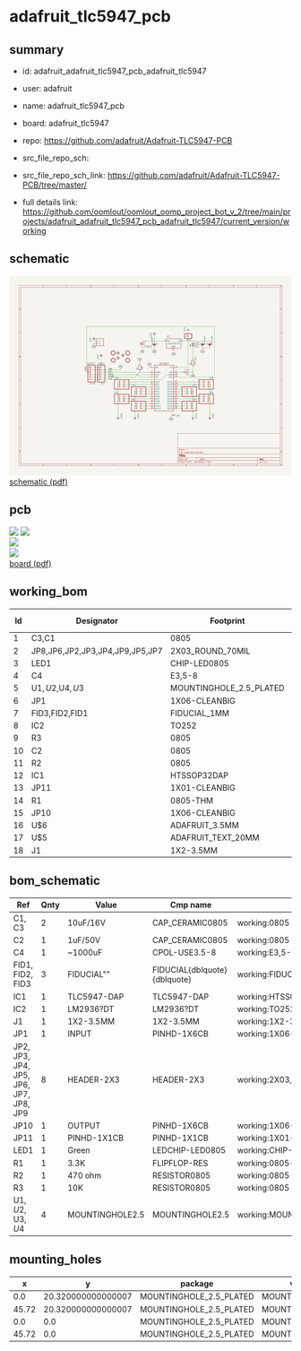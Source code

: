 # adafruit_tlc5947_pcb
 
## summary 
* id: adafruit_adafruit_tlc5947_pcb_adafruit_tlc5947
* user: adafruit
* name: adafruit_tlc5947_pcb
* board: adafruit_tlc5947
* repo: https://github.com/adafruit/Adafruit-TLC5947-PCB



* src_file_repo_sch: 
* src_file_repo_sch_link: https://github.com/adafruit/Adafruit-TLC5947-PCB/tree/master/
* full details link: https://github.com/oomlout/oomlout_oomp_project_bot_v_2/tree/main/projects/adafruit_adafruit_tlc5947_pcb_adafruit_tlc5947/current_version/working  

## schematic  
![](working_schematic_600.png)  
[schematic (pdf)](working_schematic.pdf)  

## pcb  
![](working_3d_600.png) 
![](working_3d_front_600.png)  
![](working_3d_back_600.png)  
![](working_600.png)  
[board (pdf)](working.pdf)  

## working_bom
| Id | Designator | Footprint | Quantity | Designation | Supplier and ref |  | None | 
| --- | --- | --- | --- | --- | --- | --- | --- | 
| 1 | C3,C1 | 0805 | 2 | 10uF/16V |  |  | [''] | 
| 2 | JP8,JP6,JP2,JP3,JP4,JP9,JP5,JP7 | 2X03_ROUND_70MIL | 8 |  |  |  | [''] | 
| 3 | LED1 | CHIP-LED0805 | 1 | Green |  |  | [''] | 
| 4 | C4 | E3,5-8 | 1 | ~1000uF |  |  | [''] | 
| 5 | U$1,U$2,U$4,U$3 | MOUNTINGHOLE_2.5_PLATED | 4 | MOUNTINGHOLE2.5 |  |  | [''] | 
| 6 | JP1 | 1X06-CLEANBIG | 1 | INPUT |  |  | [''] | 
| 7 | FID3,FID2,FID1 | FIDUCIAL_1MM | 3 | FIDUCIAL" |  |  | [''] | 
| 8 | IC2 | TO252 | 1 | LM2931ADT-5.0 |  |  | [''] | 
| 9 | R3 | 0805 | 1 | 10K |  |  | [''] | 
| 10 | C2 | 0805 | 1 | 1uF/50V |  |  | [''] | 
| 11 | R2 | 0805 | 1 | 470 ohm |  |  | [''] | 
| 12 | IC1 | HTSSOP32DAP | 1 | TLC5947-DAP |  |  | [''] | 
| 13 | JP11 | 1X01-CLEANBIG | 1 |  |  |  | [''] | 
| 14 | R1 | 0805-THM | 1 | 3.3K |  |  | [''] | 
| 15 | JP10 | 1X06-CLEANBIG | 1 | OUTPUT |  |  | [''] | 
| 16 | U$6 | ADAFRUIT_3.5MM | 1 |  |  |  | [''] | 
| 17 | U$5 | ADAFRUIT_TEXT_20MM | 1 |  |  |  | [''] | 
| 18 | J1 | 1X2-3.5MM | 1 | 1X2-3.5MM |  |  | [''] | 


## bom_schematic
| Ref | Qnty | Value | Cmp name | Footprint | Description | Vendor | DNP | 
| --- | --- | --- | --- | --- | --- | --- | --- | 
| C1, C3 | 2 | 10uF/16V | CAP_CERAMIC0805 | working:0805 |  |  |  | 
| C2 | 1 | 1uF/50V | CAP_CERAMIC0805 | working:0805 |  |  |  | 
| C4 | 1 | ~1000uF | CPOL-USE3.5-8 | working:E3,5-8 |  |  |  | 
| FID1, FID2, FID3 | 3 | FIDUCIAL"" | FIDUCIAL{dblquote}{dblquote} | working:FIDUCIAL_1MM |  |  |  | 
| IC1 | 1 | TLC5947-DAP | TLC5947-DAP | working:HTSSOP32DAP |  |  |  | 
| IC2 | 1 | LM2936?DT | LM2936?DT | working:TO252 |  |  |  | 
| J1 | 1 | 1X2-3.5MM | 1X2-3.5MM | working:1X2-3.5MM |  |  |  | 
| JP1 | 1 | INPUT | PINHD-1X6CB | working:1X06-CLEANBIG |  |  |  | 
| JP2, JP3, JP4, JP5, JP6, JP7, JP8, JP9 | 8 | HEADER-2X3 | HEADER-2X3 | working:2X03_ROUND_70MIL |  |  |  | 
| JP10 | 1 | OUTPUT | PINHD-1X6CB | working:1X06-CLEANBIG |  |  |  | 
| JP11 | 1 | PINHD-1X1CB | PINHD-1X1CB | working:1X01-CLEANBIG |  |  |  | 
| LED1 | 1 | Green | LEDCHIP-LED0805 | working:CHIP-LED0805 |  |  |  | 
| R1 | 1 | 3.3K | FLIPFLOP-RES | working:0805-THM |  |  |  | 
| R2 | 1 | 470 ohm | RESISTOR0805 | working:0805 |  |  |  | 
| R3 | 1 | 10K | RESISTOR0805 | working:0805 |  |  |  | 
| U$1, U$2, U$3, U$4 | 4 | MOUNTINGHOLE2.5 | MOUNTINGHOLE2.5 | working:MOUNTINGHOLE_2.5_PLATED |  |  |  | 


## mounting_holes
| x | y | package | value | ref | size | 
| --- | --- | --- | --- | --- | --- | 
| 0.0 | 20.320000000000007 | MOUNTINGHOLE_2.5_PLATED | MOUNTINGHOLE2.5 | U$1 | m3 | 
| 45.72 | 20.320000000000007 | MOUNTINGHOLE_2.5_PLATED | MOUNTINGHOLE2.5 | U$2 | m3 | 
| 0.0 | 0.0 | MOUNTINGHOLE_2.5_PLATED | MOUNTINGHOLE2.5 | U$3 | m3 | 
| 45.72 | 0.0 | MOUNTINGHOLE_2.5_PLATED | MOUNTINGHOLE2.5 | U$4 | m3 | 


